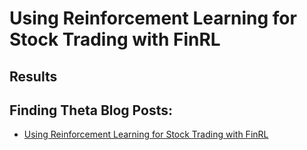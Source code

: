 # Using Reinforcement Learning for Stock Trading with FinRL


## Results

## Finding Theta Blog Posts:
 - [Using Reinforcement Learning for Stock Trading with FinRL](https://www.findingtheta.com/blog/using-reinforcement-learning-for-stock-trading-with-finrl)
